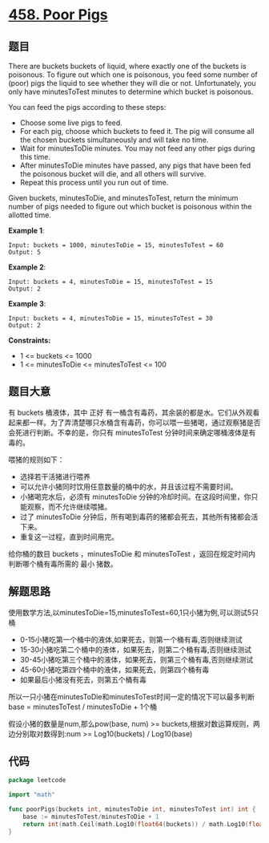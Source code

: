 # [458. Poor Pigs](https://leetcode-cn.com/problems/poor-pigs/)

## 题目

There are buckets buckets of liquid, where exactly one of the buckets is poisonous. To figure out which one is poisonous, you feed some number of (poor) pigs the liquid to see whether they will die or not. Unfortunately, you only have minutesToTest minutes to determine which bucket is poisonous.

You can feed the pigs according to these steps:

- Choose some live pigs to feed.
- For each pig, choose which buckets to feed it. The pig will consume all the chosen buckets simultaneously and will take no time.
- Wait for minutesToDie minutes. You may not feed any other pigs during this time.
- After minutesToDie minutes have passed, any pigs that have been fed the poisonous bucket will die, and all others will survive.
- Repeat this process until you run out of time.

Given buckets, minutesToDie, and minutesToTest, return the minimum number of pigs needed to figure out which bucket is poisonous within the allotted time.

**Example 1**:

    Input: buckets = 1000, minutesToDie = 15, minutesToTest = 60
    Output: 5

**Example 2**:

    Input: buckets = 4, minutesToDie = 15, minutesToTest = 15
    Output: 2

**Example 3**:

    Input: buckets = 4, minutesToDie = 15, minutesToTest = 30
    Output: 2

**Constraints:**

- 1 <= buckets <= 1000
- 1 <= minutesToDie <= minutesToTest <= 100

## 题目大意

有 buckets 桶液体，其中 正好 有一桶含有毒药，其余装的都是水。它们从外观看起来都一样。为了弄清楚哪只水桶含有毒药，你可以喂一些猪喝，通过观察猪是否会死进行判断。不幸的是，你只有 minutesToTest 分钟时间来确定哪桶液体是有毒的。

喂猪的规则如下：

- 选择若干活猪进行喂养
- 可以允许小猪同时饮用任意数量的桶中的水，并且该过程不需要时间。
- 小猪喝完水后，必须有 minutesToDie 分钟的冷却时间。在这段时间里，你只能观察，而不允许继续喂猪。
- 过了 minutesToDie 分钟后，所有喝到毒药的猪都会死去，其他所有猪都会活下来。
- 重复这一过程，直到时间用完。

给你桶的数目 buckets ，minutesToDie 和 minutesToTest ，返回在规定时间内判断哪个桶有毒所需的 最小 猪数。

## 解题思路

使用数学方法,以minutesToDie=15,minutesToTest=60,1只小猪为例,可以测试5只桶

- 0-15小猪吃第一个桶中的液体,如果死去，则第一个桶有毒,否则继续测试
- 15-30小猪吃第二个桶中的液体，如果死去，则第二个桶有毒,否则继续测试
- 30-45小猪吃第三个桶中的液体，如果死去，则第三个桶有毒,否则继续测试
- 45-60小猪吃第四个桶中的液体，如果死去，则第四个桶有毒
- 如果最后小猪没有死去，则第五个桶有毒

所以一只小猪在minutesToDie和minutesToTest时间一定的情况下可以最多判断base = minutesToTest / minutesToDie + 1个桶

假设小猪的数量是num,那么pow(base, num) >= buckets,根据对数运算规则，两边分别取对数得到:num >= Log10(buckets) / Log10(base) 

## 代码

```go
package leetcode

import "math"

func poorPigs(buckets int, minutesToDie int, minutesToTest int) int {
	base := minutesToTest/minutesToDie + 1
	return int(math.Ceil(math.Log10(float64(buckets)) / math.Log10(float64(base))))
}
```